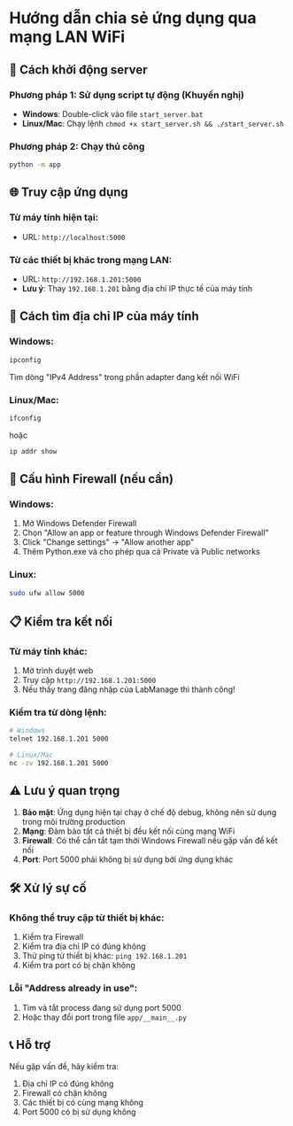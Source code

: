 # Hướng dẫn chia sẻ ứng dụng qua mạng LAN WiFi

## 🚀 Cách khởi động server

### Phương pháp 1: Sử dụng script tự động (Khuyến nghị)
- **Windows**: Double-click vào file `start_server.bat`
- **Linux/Mac**: Chạy lệnh `chmod +x start_server.sh && ./start_server.sh`

### Phương pháp 2: Chạy thủ công
```bash
python -m app
```

## 🌐 Truy cập ứng dụng

### Từ máy tính hiện tại:
- URL: `http://localhost:5000`

### Từ các thiết bị khác trong mạng LAN:
- URL: `http://192.168.1.201:5000`
- **Lưu ý**: Thay `192.168.1.201` bằng địa chỉ IP thực tế của máy tính

## 📱 Cách tìm địa chỉ IP của máy tính

### Windows:
```cmd
ipconfig
```
Tìm dòng "IPv4 Address" trong phần adapter đang kết nối WiFi

### Linux/Mac:
```bash
ifconfig
```
hoặc
```bash
ip addr show
```

## 🔧 Cấu hình Firewall (nếu cần)

### Windows:
1. Mở Windows Defender Firewall
2. Chọn "Allow an app or feature through Windows Defender Firewall"
3. Click "Change settings" → "Allow another app"
4. Thêm Python.exe và cho phép qua cả Private và Public networks

### Linux:
```bash
sudo ufw allow 5000
```

## 📋 Kiểm tra kết nối

### Từ máy tính khác:
1. Mở trình duyệt web
2. Truy cập `http://192.168.1.201:5000`
3. Nếu thấy trang đăng nhập của LabManage thì thành công!

### Kiểm tra từ dòng lệnh:
```bash
# Windows
telnet 192.168.1.201 5000

# Linux/Mac
nc -zv 192.168.1.201 5000
```

## ⚠️ Lưu ý quan trọng

1. **Bảo mật**: Ứng dụng hiện tại chạy ở chế độ debug, không nên sử dụng trong môi trường production
2. **Mạng**: Đảm bảo tất cả thiết bị đều kết nối cùng mạng WiFi
3. **Firewall**: Có thể cần tắt tạm thời Windows Firewall nếu gặp vấn đề kết nối
4. **Port**: Port 5000 phải không bị sử dụng bởi ứng dụng khác

## 🛠️ Xử lý sự cố

### Không thể truy cập từ thiết bị khác:
1. Kiểm tra Firewall
2. Kiểm tra địa chỉ IP có đúng không
3. Thử ping từ thiết bị khác: `ping 192.168.1.201`
4. Kiểm tra port có bị chặn không

### Lỗi "Address already in use":
1. Tìm và tắt process đang sử dụng port 5000
2. Hoặc thay đổi port trong file `app/__main__.py`

## 📞 Hỗ trợ

Nếu gặp vấn đề, hãy kiểm tra:
1. Địa chỉ IP có đúng không
2. Firewall có chặn không
3. Các thiết bị có cùng mạng không
4. Port 5000 có bị sử dụng không
